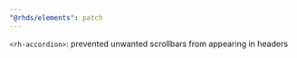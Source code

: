 ```yaml
---
"@rhds/elements": patch
---
```


`<rh-accordion>`: prevented unwanted scrollbars from appearing in headers
